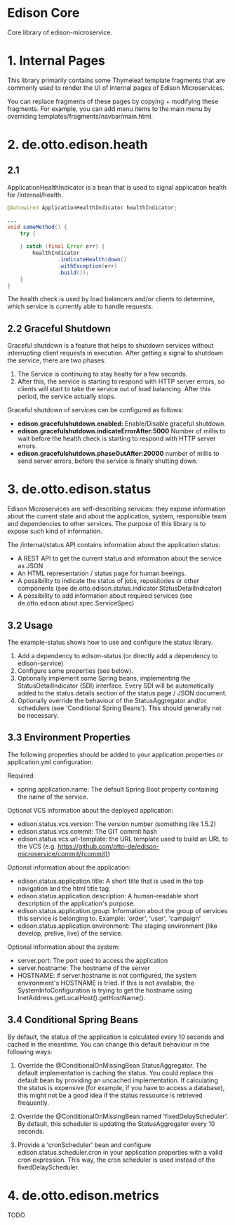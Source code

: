# Edison Core

Core library of edison-microservice.


# 1. Internal Pages

This library primarily contains some Thymeleaf template fragments that are commonly used to render the UI
of internal pages of Edison Microservices.

You can replace fragments of these pages by copying + modifying these fragments. For example, you can add
menu items to the main menu by overriding templates/fragments/navbar/main.html.

# 2. de.otto.edison.heath

## 2.1

ApplicationHealthIndicator is a bean that is used to signal application health for /internal/health.

```java
@Autowired ApplicationHealthIndicator healthIndicator;

...
void someMethod() {
    try {
    
    } catch (final Error err) {    
        healthIndicator
                .indicateHealth(down()
                .withException(err)
                .build());
    }
}
```
 The health check is used by load balancers and/or clients to determine, which service is currently 
 able to handle requests.

## 2.2 Graceful Shutdown

Graceful shutdown is a feature that helps to shutdown services without interrupting client requests in execution.
After getting a signal to shutdown the service, there are two phases:
1. The Service is continuing to stay healty for a few seconds.
2. After this, the service is starting to respond with HTTP server errors, so clients will start to
take the service out of load balancing. After this period, the service actually stops.

Graceful shutdown of services can be configured as follows:

* **edison.gracefulshutdown.enabled:** 
Enable/Disable graceful shutdown.
* **edison.gracefulshutdown.indicateErrorAfter:5000**
Number of millis to wait before the health check is starting to respond with HTTP server errors.
* **edison.gracefulshutdown.phaseOutAfter:20000**
number of millis to send server errors, before the service is finally shutting down.

# 3. de.otto.edison.status

Edison Microservices are self-describing services: they expose information about the current state and about
the application, system, responsible team and dependencies to other services. The purpose of this library is
to expose such kind of information.

The /internal/status API contains information about the application status:
* A REST API to get the current status and information about the service as JSON
* An HTML representation / status page for human beeings.
* A possibility to indicate the status of jobs, repositories or other components
(see de.otto.edison.status.indicator.StatusDetailIndicator)
* A possibility to add information about required services (see de.otto.edison.about.spec.ServiceSpec)

## 3.2 Usage

The example-status shows how to use and configure the status library.
1. Add a dependency to edison-status (or directly add a dependency to edison-service)
2. Configure some properties (see below).
3. Optionally implement some Spring beans, implementing the StatusDetailIndicator (SDI) interface. Every SDI will
be automatically added to the status details section of the status page / JSON document.
4. Optionally override the behaviour of the StatusAggregator and/or schedulers (see 'Conditional Spring Beans'). This
should generally not be necessary.

## 3.3 Environment Properties

The following properties should be added to your application.properties or application.yml configuration.

Required:
* spring.application.name: The default Spring Boot property containing the name of the service.

Optional VCS information about the deployed application:
* edison.status.vcs.version: The version number (something like 1.5.2)
* edison.status.vcs.commit: The GIT commit hash
* edison.status.vcs.url-template: the URL template used to build an URL to the VCS
(e.g. https://github.com/otto-de/edison-microservice/commit/{commit})

Optional information about the application:
* edison.status.application.title: A short title that is used in the top navigation and the html title tag.
* edison.status.application.description: A human-readable short description of the application's purpose.
* edison.status.application.group: Information about the group of services this service is belonging to.
Example: 'order', 'user', 'campaign'
* edison.status.application.environment: The staging environment (like develop, prelive, live) of the service.

Optional information about the system:
* server.port: The port used to access the application
* server.hostname: The hostname of the server
* HOSTNAME: if server.hostname is not configured, the system environment's HOSTNAME is tried. If this is not available, 
the SystemInfoConfiguration is trying to get the hostname using InetAddress.getLocalHost().getHostName().

## 3.4 Conditional Spring Beans

By default, the status of the application is calculated every 10 seconds and cached in the meantime. You
can change this default behaviour in the following ways:

1. Override the @ConditionalOnMissingBean StatusAggregator. The default implementation is caching the status. You
could replace this default bean by providing an uncached implementation. If calculating the status is expensive
(for example, if you have to access a database), this might not be a good idea if the status ressource is retrieved
frequently.

2. Override the @ConditionalOnMissingBean named 'fixedDelayScheduler'. By default, this scheduler is updating the
StatusAggregator every 10 seconds.

3. Provide a 'cronScheduler' bean and configure edison.status.scheduler.cron in your application properties with
a valid cron expression. This way, the cron scheduler is used instead of the fixedDelayScheduler.

# 4. de.otto.edison.metrics

TODO
